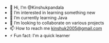- 👋 Hi, I’m @Kinshukpandala
- 👀 I’m interested in learning something new 
- 🌱 I’m currently learning Java 
- 💞️ I’m looking to collaborate on various projects 
- 📫 How to reach me kinshuk2005@gmail.com
- ⚡ Fun fact: I'm a quick learner

<!---
Kinshukpandala/Kinshukpandala is a ✨ special ✨ repository because its `README.md` (this file) appears on your GitHub profile.
You can click the Preview link to take a look at your changes.
--->

